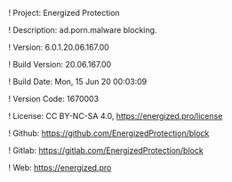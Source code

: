 ! Project: Energized Protection

! Description: ad.porn.malware blocking.

! Version: 6.0.1.20.06.167.00

! Build Version: 20.06.167.00

! Build Date: Mon, 15 Jun 20 00:03:09

! Version Code: 1670003

! License: CC BY-NC-SA 4.0, https://energized.pro/license

! Github: https://github.com/EnergizedProtection/block

! Gitlab: https://gitlab.com/EnergizedProtection/block


! Web: https://energized.pro
